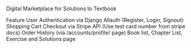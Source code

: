 Digital Marketplace for Solutions to Textbook

Feature
User Authentication via Django Allauth (Register, Login, Signout)
Shopping Cart
Checkout via Stripe API (Use test card number from stripe docs)
Order History (via /accounts/profile/ page)
Book list, Chapter List, Exercise and Solutions page
